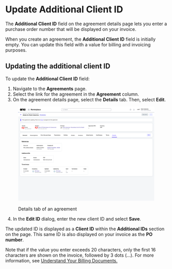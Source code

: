 # Update Additional Client ID

The **Additional Client ID** field on the agreement details page lets you enter a purchase order number that will be displayed on your invoice.&#x20;

When you create an agreement, the **Additional Client ID** field is initially empty. You can update this field with a value for billing and invoicing purposes.

## Updating the additional client ID

To update the **Additional Client ID** field:

1. Navigate to the **Agreements** page.
2. Select the link for the agreement in the **Agreement** column.&#x20;
3. On the agreement details page, select the **Details** tab. Then, select **Edit**.&#x20;

<figure><img src="../../../.gitbook/assets/image (946).png" alt=""><figcaption><p>Details tab of an agreement</p></figcaption></figure>

4. In the **Edit ID** dialog, enter the new client ID and select **Save**.&#x20;

The updated ID is displayed as a **Client ID** within the **Additional IDs** section on the page. This same ID is also displayed on your invoice as the **PO number**.&#x20;

Note that if the value you enter exceeds 20 characters, only the first 16 characters are shown on the invoice, followed by 3 dots (...). For more information, see [Understand Your Billing Documents.](../../billing/understand-your-billing-documents/)
